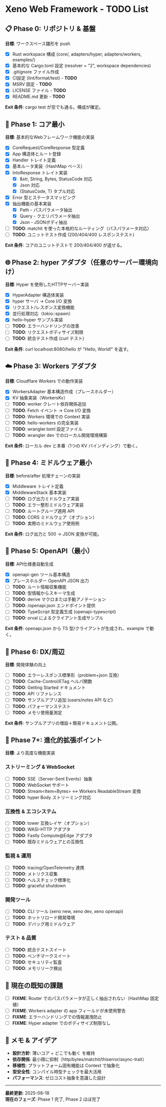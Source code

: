 # Xeno Web Framework - TODO List

## 📋 Phase 0: リポジトリ & 基盤
**目標**: ワークスペース雛形を push

- [x] Rust workspace 構成 (core/, adapters/hyper, adapters/workers, examples/)
- [x] 基本的な Cargo.toml 設定 (resolver = "2", workspace dependencies)
- [x] .gitignore ファイル作成
- [x] CI設定 (lint/format/test) - **TODO**
- [x] MSRV 固定 - **TODO**
- [x] LICENSE ファイル - **TODO**
- [x] README.md 更新 - **TODO**

**Exit 条件**: cargo test が空でも通る。構成が確定。

## 🎯 Phase 1: コア最小
**目標**: 基本的なWebフレームワーク機能の実装

- [x] CoreRequest/CoreResponse 型定義
- [x] App 構造体とルート登録
- [x] Handler トレイト定義
- [x] 基本ルータ実装（HashMap ベース）
- [x] IntoResponse トレイト実装
  - [x] &str, String, Bytes, StatusCode 対応
  - [x] Json<T> 対応
  - [x] (StatusCode, T) タプル対応
- [x] Error 型とステータスマッピング
- [x] 抽出機能の基本実装
  - [x] Path<T> - パスパラメータ抽出
  - [x] Query<T> - クエリパラメータ抽出
  - [x] Json<T> - JSONボディ抽出
- [ ] **TODO**: matchit を使った本格的なルーティング（パスパラメータ対応）
- [ ] **TODO**: ユニットテスト作成 (200/404/400 レスポンステスト)

**Exit 条件**: コアのユニットテストで 200/404/400 が返せる。

## 🌐 Phase 2: hyper アダプタ（任意のサーバー環境向け）
**目標**: Hyper を使用したHTTPサーバー実装

- [x] HyperAdapter 構造体実装
- [x] hyper サーバ → Core I/O 変換
- [x] リクエスト/レスポンス変換機能
- [x] 並行処理対応（tokio::spawn）
- [x] hello-hyper サンプル実装
- [ ] **TODO**: エラーハンドリングの改善
- [ ] **TODO**: リクエストボディサイズ制限
- [ ] **TODO**: 統合テスト作成 (curl テスト)

**Exit 条件**: curl localhost:8080/hello が "Hello, World!" を返す。

## ☁️ Phase 3: Workers アダプタ
**目標**: Cloudflare Workers での動作実装

- [x] WorkersAdapter 基本構造作成（プレースホルダー）
- [x] KV 抽象実装（WorkersKv）
- [ ] **TODO**: worker クレート依存関係追加
- [ ] **TODO**: Fetch イベント → Core I/O 変換
- [ ] **TODO**: Workers 環境での Context 実装
- [ ] **TODO**: hello-workers の完全実装
- [ ] **TODO**: wrangler.toml 設定ファイル
- [ ] **TODO**: wrangler dev でのローカル開発環境構築

**Exit 条件**: ローカル dev と本番（1つの KV バインディング）で動く。

## 🔧 Phase 4: ミドルウェア最小
**目標**: before/after 処理チェーンの実装

- [x] Middleware トレイト定義
- [x] MiddlewareStack 基本実装
- [ ] **TODO**: ログ出力ミドルウェア実装
- [ ] **TODO**: エラー整形ミドルウェア実装
- [ ] **TODO**: ルートグループ適用 API
- [ ] **TODO**: CORS ミドルウェア（オプション）
- [ ] **TODO**: 実際のミドルウェア使用例

**Exit 条件**: ログ出力と 500 → JSON 変換が可能。

## 📘 Phase 5: OpenAPI（最小）
**目標**: API仕様書自動生成

- [x] openapi-gen ツール基本構造
- [x] プレースホルダー OpenAPI JSON 出力
- [ ] **TODO**: ルート情報収集機能
- [ ] **TODO**: 型情報からスキーマ生成
- [ ] **TODO**: derive マクロまたは手動アノテーション
- [ ] **TODO**: /openapi.json エンドポイント提供
- [ ] **TODO**: TypeScript 型定義生成 (openapi-typescript)
- [ ] **TODO**: orval によるクライアント生成サンプル

**Exit 条件**: openapi.json から TS 型/クライアントが生成され、example で動く。

## 🎨 Phase 6: DX/周辺
**目標**: 開発体験の向上

- [ ] **TODO**: エラーレスポンス標準形（problem+json 互換）
- [ ] **TODO**: Cache-Control/ETag ヘルパ関数
- [ ] **TODO**: Getting Started ドキュメント
- [ ] **TODO**: API リファレンス
- [ ] **TODO**: サンプルアプリ追加 (users/notes API など)
- [ ] **TODO**: パフォーマンステスト
- [ ] **TODO**: メモリ使用量測定

**Exit 条件**: サンプルアプリの増設＋簡易ドキュメント公開。

## 🚀 Phase 7+: 進化的拡張ポイント
**目標**: より高度な機能実装

### ストリーミング & WebSocket
- [ ] **TODO**: SSE（Server-Sent Events）抽象
- [ ] **TODO**: WebSocket サポート
- [ ] **TODO**: Stream<Item=Bytes> ↔ Workers ReadableStream 変換
- [ ] **TODO**: hyper Body ストリーミング対応

### 互換性 & エコシステム
- [ ] **TODO**: tower 互換レイヤ（オプション）
- [ ] **TODO**: WASI-HTTP アダプタ
- [ ] **TODO**: Fastly Compute@Edge アダプタ
- [ ] **TODO**: 既存ミドルウェアとの互換性

### 監視 & 運用
- [ ] **TODO**: tracing/OpenTelemetry 連携
- [ ] **TODO**: メトリクス収集
- [ ] **TODO**: ヘルスチェック標準化
- [ ] **TODO**: graceful shutdown

### 開発ツール
- [ ] **TODO**: CLI ツール (xeno new, xeno dev, xeno openapi)
- [ ] **TODO**: ホットリロード開発環境
- [ ] **TODO**: デバッグ用ミドルウェア

### テスト & 品質
- [ ] **TODO**: 統合テストスイート
- [ ] **TODO**: ベンチマークスイート
- [ ] **TODO**: セキュリティ監査
- [ ] **TODO**: メモリリーク検出

## 🐛 現在の既知の課題

- [ ] **FIXME**: Router でのパスパラメータが正しく抽出されない（HashMap 固定値）
- [ ] **FIXME**: Workers adapter の app フィールドが未使用警告
- [ ] **FIXME**: エラーハンドリングでの情報漏洩防止
- [ ] **FIXME**: Hyper adapter でのボディサイズ制限なし

## 📝 メモ & アイデア

- **設計方針**: 薄いコア + どこでも動く を維持
- **依存関係**: 最小限に抑制（http/bytes/matchit/thiserror/async-trait）
- **移植性**: プラットフォーム固有機能は Context で抽象化
- **型安全性**: コンパイル時型チェックを最大活用
- **パフォーマンス**: ゼロコスト抽象を意識した設計

---

**最終更新**: 2025-08-18  
**現在のフェーズ**: Phase 1 完了, Phase 2 ほぼ完了